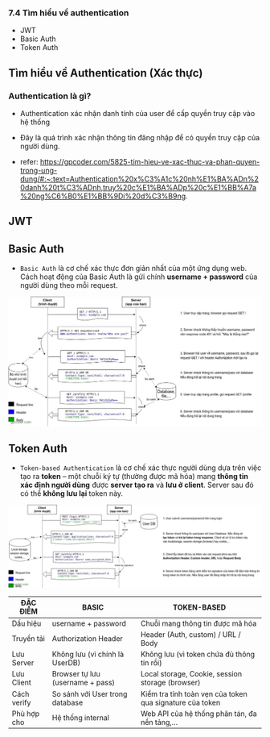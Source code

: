 ### 7.4 Tìm hiểu về authentication

- JWT
- Basic Auth
- Token Auth

## Tìm hiểu về Authentication (Xác thực)

### Authentication là gì?

- Authentication xác nhận danh tính của user để cấp quyền truy cập vào hệ thống
- Đây là quá trình xác nhận thông tin đăng nhập để có quyền truy cập của người dùng.

- refer: https://gpcoder.com/5825-tim-hieu-ve-xac-thuc-va-phan-quyen-trong-ung-dung/#:~:text=Authentication%20x%C3%A1c%20nh%E1%BA%ADn%20danh%20t%C3%ADnh,truy%20c%E1%BA%ADp%20c%E1%BB%A7a%20ng%C6%B0%E1%BB%9Di%20d%C3%B9ng.

## JWT

## Basic Auth

- `Basic Auth` là cơ chế xác thực đơn giản nhất của một ứng dụng web. Cách hoạt động của Basic Auth là gửi chính **username + password** của người dùng theo mỗi request.

![alt text](image.png)

## Token Auth

- `Token-based Authentication` là cơ chế xác thực người dùng dựa trên việc tạo ra **token** – một chuỗi ký tự (thường được mã hóa) mang **thông tin xác định người dùng** được **server tạo ra** và **lưu ở client**. Server sau đó có thể **không lưu lại** token này.

![alt text](image-1.png)

| ĐẶC ĐIỂM    | BASIC                            | TOKEN-BASED                                              |
| ----------- | -------------------------------- | -------------------------------------------------------- |
| Dấu hiệu    | username + password              | Chuỗi mang thông tin được mã hóa                         |
| Truyền tải  | Authorization Header             | Header (Auth, custom) / URL / Body                       |
| Lưu Server  | Không lưu (vì chính là UserDB)   | Không lưu (vì token chứa đủ thông tin rồi)               |
| Lưu Client  | Browser tự lưu (username + pass) | Local storage, Cookie, session storage (browser)         |
| Cách verify | So sánh với User trong database  | Kiểm tra tính toàn vẹn của token qua signature của token |
| Phù hợp cho | Hệ thống internal                | Web API của hệ thống phân tán, đa nền tảng,…             |
